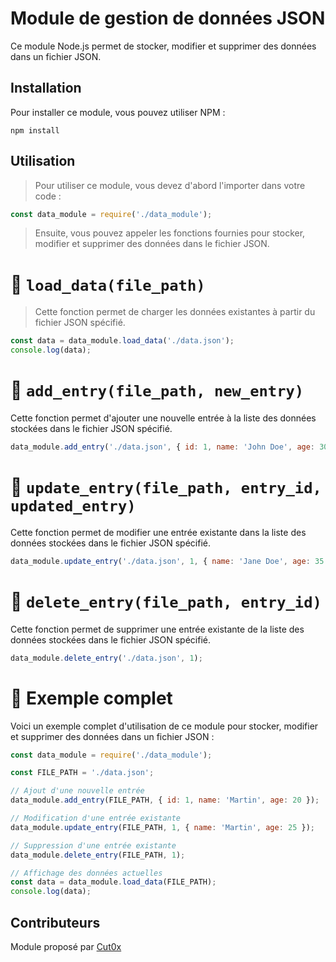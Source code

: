 # Module de gestion de données JSON
Ce module Node.js permet de stocker, modifier et supprimer des données dans un fichier JSON.

## Installation
Pour installer ce module, vous pouvez utiliser NPM :

```
npm install
```

## Utilisation
> Pour utiliser ce module, vous devez d'abord l'importer dans votre code :

```js
const data_module = require('./data_module');
```
> Ensuite, vous pouvez appeler les fonctions fournies pour stocker, modifier et supprimer des données dans le fichier JSON.


# 📜 `load_data(file_path)`
> Cette fonction permet de charger les données existantes à partir du fichier JSON spécifié.

```js
const data = data_module.load_data('./data.json');
console.log(data);
```


# 📜 `add_entry(file_path, new_entry)`
Cette fonction permet d'ajouter une nouvelle entrée à la liste des données stockées dans le fichier JSON spécifié.

```js
data_module.add_entry('./data.json', { id: 1, name: 'John Doe', age: 30 });
```


# 📜 `update_entry(file_path, entry_id, updated_entry)`
Cette fonction permet de modifier une entrée existante dans la liste des données stockées dans le fichier JSON spécifié.


```js
data_module.update_entry('./data.json', 1, { name: 'Jane Doe', age: 35 });
```


# 📜 `delete_entry(file_path, entry_id)`
Cette fonction permet de supprimer une entrée existante de la liste des données stockées dans le fichier JSON spécifié.

```js
data_module.delete_entry('./data.json', 1);
```

# 🧪 Exemple complet
Voici un exemple complet d'utilisation de ce module pour stocker, modifier et supprimer des données dans un fichier JSON :

```js
const data_module = require('./data_module');

const FILE_PATH = './data.json';

// Ajout d'une nouvelle entrée
data_module.add_entry(FILE_PATH, { id: 1, name: 'Martin', age: 20 });

// Modification d'une entrée existante
data_module.update_entry(FILE_PATH, 1, { name: 'Martin', age: 25 });

// Suppression d'une entrée existante
data_module.delete_entry(FILE_PATH, 1);

// Affichage des données actuelles
const data = data_module.load_data(FILE_PATH);
console.log(data);
```

## Contributeurs
Module proposé par <a href="https://twitter.com/Cut0x">Cut0x</a>
